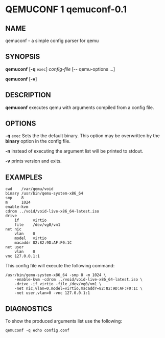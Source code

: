 QEMUCONF 1 qemuconf-0.1
=======================

NAME
----

qemuconf - a simple config parser for qemu

SYNOPSIS
--------

**qemuconf** [**-q** `exec`] *config-file* [-- qemu-options ...]

**qemuconf** [**-v**]

DESCRIPTION
-----------

**qemuconf** executes qemu with arguments compiled from a config file.

OPTIONS
-------

**-q** `exec`
Sets the the default binary. This option may be overwritten by the **binary**
option in the config file.

**-n**
instead of executing the argument list will be printed to stdout.

**-v**
prints version and exits.

EXAMPLES
--------

	cwd    /var/qemu/void
	binary /usr/bin/qemu-system-x86_64
	smp    8
	m      1024
	enable-kvm
	cdrom ../void/void-live-x86_64-latest.iso
	drive
		if      virtio
		file    /dev/vg0/vm1
	net nic
		vlan    0
		model   virtio
		macaddr 82:82:9D:AF:F0:1C
	net user
		vlan    0
	vnc 127.0.0.1:1

This config file will execute the following command:

	/usr/bin/qemu-system-x86_64 -smp 8 -m 1024 \
		-enable-kvm -cdrom ../void/void-live-x86_64-latest.iso \
		-drive -if virtio -file /dev/vg0/vm1 \
		-net nic,vlan=0,model=virtio,macaddr=82:82:9D:AF:F0:1C \
		-net user,vlan=0 -vnc 127.0.0.1:1

DIAGNOSTICS
-----------

To show the produced arguments list use the following:

	qemuconf -q echo config.conf
